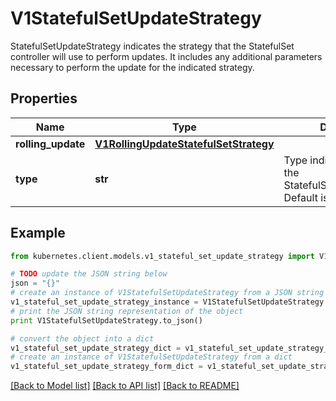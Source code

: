 # V1StatefulSetUpdateStrategy

StatefulSetUpdateStrategy indicates the strategy that the StatefulSet controller will use to perform updates. It includes any additional parameters necessary to perform the update for the indicated strategy.

## Properties
Name | Type | Description | Notes
------------ | ------------- | ------------- | -------------
**rolling_update** | [**V1RollingUpdateStatefulSetStrategy**](V1RollingUpdateStatefulSetStrategy.md) |  | [optional] 
**type** | **str** | Type indicates the type of the StatefulSetUpdateStrategy. Default is RollingUpdate. | [optional] 

## Example

```python
from kubernetes.client.models.v1_stateful_set_update_strategy import V1StatefulSetUpdateStrategy

# TODO update the JSON string below
json = "{}"
# create an instance of V1StatefulSetUpdateStrategy from a JSON string
v1_stateful_set_update_strategy_instance = V1StatefulSetUpdateStrategy.from_json(json)
# print the JSON string representation of the object
print V1StatefulSetUpdateStrategy.to_json()

# convert the object into a dict
v1_stateful_set_update_strategy_dict = v1_stateful_set_update_strategy_instance.to_dict()
# create an instance of V1StatefulSetUpdateStrategy from a dict
v1_stateful_set_update_strategy_form_dict = v1_stateful_set_update_strategy.from_dict(v1_stateful_set_update_strategy_dict)
```
[[Back to Model list]](../README.md#documentation-for-models) [[Back to API list]](../README.md#documentation-for-api-endpoints) [[Back to README]](../README.md)


